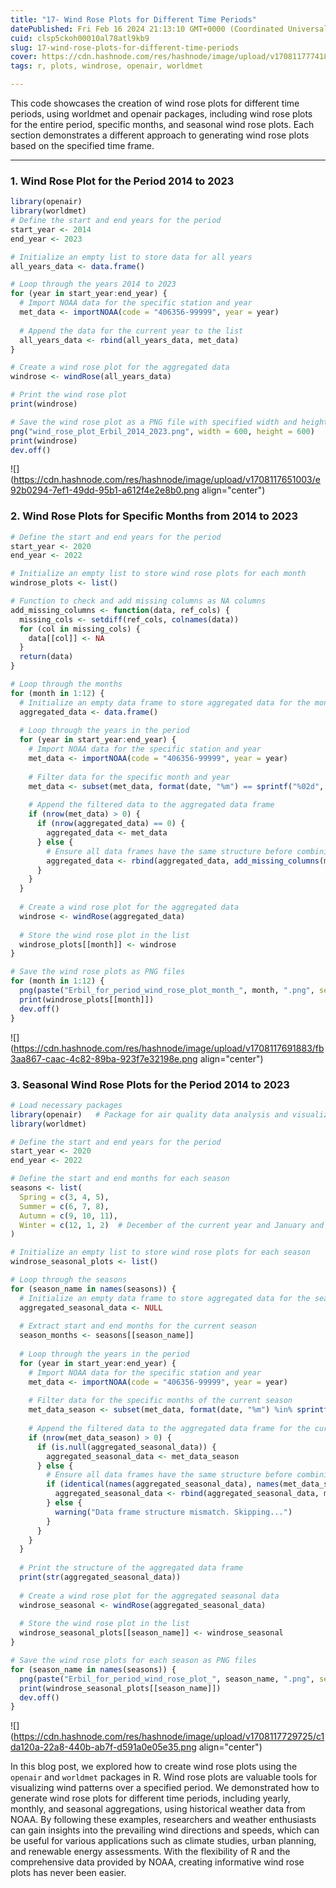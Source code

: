 ```yaml
---
title: "17- Wind Rose Plots for Different Time Periods"
datePublished: Fri Feb 16 2024 21:13:10 GMT+0000 (Coordinated Universal Time)
cuid: clsp5ckoh00010al78atl9kb9
slug: 17-wind-rose-plots-for-different-time-periods
cover: https://cdn.hashnode.com/res/hashnode/image/upload/v1708117774184/82b93611-bbbf-44e3-8961-1f7f76fe443d.png
tags: r, plots, windrose, openair, worldmet

---
```


This code showcases the creation of wind rose plots for different time periods, using worldmet and openair packages, including wind rose plots for the entire period, specific months, and seasonal wind rose plots. Each section demonstrates a different approach to generating wind rose plots based on the specified time frame.

---

### 1\. Wind Rose Plot for the Period 2014 to 2023

```r
library(openair)
library(worldmet)
# Define the start and end years for the period
start_year <- 2014
end_year <- 2023

# Initialize an empty list to store data for all years
all_years_data <- data.frame()

# Loop through the years 2014 to 2023
for (year in start_year:end_year) {
  # Import NOAA data for the specific station and year
  met_data <- importNOAA(code = "406356-99999", year = year)
  
  # Append the data for the current year to the list
  all_years_data <- rbind(all_years_data, met_data)
}

# Create a wind rose plot for the aggregated data
windrose <- windRose(all_years_data)

# Print the wind rose plot
print(windrose)

# Save the wind rose plot as a PNG file with specified width and height (600x600 pixels)
png("wind_rose_plot_Erbil_2014_2023.png", width = 600, height = 600)
print(windrose)
dev.off()
```

![](https://cdn.hashnode.com/res/hashnode/image/upload/v1708117651003/e92b0294-7ef1-49dd-95b1-a612f4e2e8b0.png align="center")

### 2\. Wind Rose Plots for Specific Months from 2014 to 2023

```r
# Define the start and end years for the period
start_year <- 2020
end_year <- 2022

# Initialize an empty list to store wind rose plots for each month
windrose_plots <- list()

# Function to check and add missing columns as NA columns
add_missing_columns <- function(data, ref_cols) {
  missing_cols <- setdiff(ref_cols, colnames(data))
  for (col in missing_cols) {
    data[[col]] <- NA
  }
  return(data)
}

# Loop through the months
for (month in 1:12) {
  # Initialize an empty data frame to store aggregated data for the month
  aggregated_data <- data.frame()
  
  # Loop through the years in the period
  for (year in start_year:end_year) {
    # Import NOAA data for the specific station and year
    met_data <- importNOAA(code = "406356-99999", year = year)
    
    # Filter data for the specific month and year
    met_data <- subset(met_data, format(date, "%m") == sprintf("%02d", month))
    
    # Append the filtered data to the aggregated data frame
    if (nrow(met_data) > 0) {
      if (nrow(aggregated_data) == 0) {
        aggregated_data <- met_data
      } else {
        # Ensure all data frames have the same structure before combining them
        aggregated_data <- rbind(aggregated_data, add_missing_columns(met_data, colnames(aggregated_data)))
      }
    }
  }
  
  # Create a wind rose plot for the aggregated data
  windrose <- windRose(aggregated_data)
  
  # Store the wind rose plot in the list
  windrose_plots[[month]] <- windrose
}

# Save the wind rose plots as PNG files
for (month in 1:12) {
  png(paste("Erbil_for_period_wind_rose_plot_month_", month, ".png", sep = ""), width = 600, height = 600)
  print(windrose_plots[[month]])
  dev.off()
}
```

![](https://cdn.hashnode.com/res/hashnode/image/upload/v1708117691883/fb3aa867-caac-4c82-89ba-923f7e32198e.png align="center")

### 3\. Seasonal Wind Rose Plots for the Period 2014 to 2023

```r
# Load necessary packages
library(openair)   # Package for air quality data analysis and visualization
library(worldmet)

# Define the start and end years for the period
start_year <- 2020
end_year <- 2022

# Define the start and end months for each season
seasons <- list(
  Spring = c(3, 4, 5),
  Summer = c(6, 7, 8),
  Autumn = c(9, 10, 11),
  Winter = c(12, 1, 2)  # December of the current year and January and February of the next year
)

# Initialize an empty list to store wind rose plots for each season
windrose_seasonal_plots <- list()

# Loop through the seasons
for (season_name in names(seasons)) {
  # Initialize an empty data frame to store aggregated data for the season
  aggregated_seasonal_data <- NULL
  
  # Extract start and end months for the current season
  season_months <- seasons[[season_name]]
  
  # Loop through the years in the period
  for (year in start_year:end_year) {
    # Import NOAA data for the specific station and year
    met_data <- importNOAA(code = "406356-99999", year = year)
    
    # Filter data for the specific months of the current season
    met_data_season <- subset(met_data, format(date, "%m") %in% sprintf("%02d", season_months))
    
    # Append the filtered data to the aggregated data frame for the current season
    if (nrow(met_data_season) > 0) {
      if (is.null(aggregated_seasonal_data)) {
        aggregated_seasonal_data <- met_data_season
      } else {
        # Ensure all data frames have the same structure before combining them
        if (identical(names(aggregated_seasonal_data), names(met_data_season))) {
          aggregated_seasonal_data <- rbind(aggregated_seasonal_data, met_data_season)
        } else {
          warning("Data frame structure mismatch. Skipping...")
        }
      }
    }
  }
  
  # Print the structure of the aggregated data frame
  print(str(aggregated_seasonal_data))
  
  # Create a wind rose plot for the aggregated seasonal data
  windrose_seasonal <- windRose(aggregated_seasonal_data)
  
  # Store the wind rose plot in the list
  windrose_seasonal_plots[[season_name]] <- windrose_seasonal
}

# Save the wind rose plots for each season as PNG files
for (season_name in names(seasons)) {
  png(paste("Erbil_for_period_wind_rose_plot_", season_name, ".png", sep = ""), width = 600, height = 600)
  print(windrose_seasonal_plots[[season_name]])
  dev.off()
}
```

![](https://cdn.hashnode.com/res/hashnode/image/upload/v1708117729725/c1da120a-22a8-440b-ab7f-d591a0e05e35.png align="center")

In this blog post, we explored how to create wind rose plots using the `openair` and `worldmet` packages in R. Wind rose plots are valuable tools for visualizing wind patterns over a specified period. We demonstrated how to generate wind rose plots for different time periods, including yearly, monthly, and seasonal aggregations, using historical weather data from NOAA. By following these examples, researchers and weather enthusiasts can gain insights into the prevailing wind directions and speeds, which can be useful for various applications such as climate studies, urban planning, and renewable energy assessments. With the flexibility of R and the comprehensive data provided by NOAA, creating informative wind rose plots has never been easier.